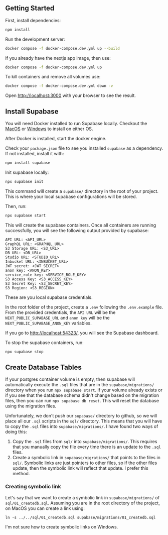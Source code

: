## Getting Started

First, install dependencies:

```bash
npm install
```

Run the development server:
```bash
docker compose -f docker-compose.dev.yml up --build
```
If you already have the nextjs app image, then use:
```bash
docker compose -f docker-compose.dev.yml up
```

To kill containers and remove all volumes use:
```bash
docker compose -f docker-compose.dev.yml down -v
```

Open [http://localhost:3000](http://localhost:3000) with your browser to see the result.

## Install Supabase
You will need Docker installed to run Supabase locally. Checkout the [MacOS](https://docs.docker.com/desktop/setup/install/mac-install/) or [Windows](https://docs.docker.com/desktop/setup/install/windows-install/) to install on either OS.

After Docker is installed, start the docker engine.

Check your `package.json` file to see you installed `supabase` as a dependency.
If not installed, install it with:
```bash
npm install supabase
```

Init supabase locally:
```bash
npx supabase init
```
This command will create a `supabase/` directory in the root of your project. This is where your local supabase configurations will be stored.

Then, run:
```bash
npx supabase start
```
This will create the supabase containers. Once all containers are running successfully, you will see the following output provided by supabase:
```
API URL: <API_URL>
GraphQL URL: <GRAPHQL_URL>
S3 Storage URL: <S3_URL>
DB URL: <DB_URL>
Studio URL: <STUDIO_URL>
Inbucket URL: <INBUCKET_URL>
JWT secret: <JWT_SECRET>
anon key: <ANON_KEY>
service_role key: <SERVICE_ROLE_KEY>
S3 Access Key: <S3_ACCESS_KEY>
S3 Secret Key: <S3_SECRET_KEY>
S3 Region: <S3_REGION>
```
These are you local supabase credentials.

In the root folder of the project, create a `.env` following the `.env.example` file. From the provided credentials, the `API URL` will be the `NEXT_PUBLIC_SUPABASE_URL` and `anon key` will be the 
`NEXT_PUBLIC_SUPABASE_ANON_KEY` variables.

If you go to [http://localhost:54323/](http://localhost:54323/), you will see the Supabase dashboard.

To stop the supabase containers, run:
```bash
npx supabase stop
```

## Create Database Tables

If your postgres container volume is empty, then supabase will automatically execute the `.sql` files that are in the `supabase/migrations/` directory when you run `npx supabase start`. If your volume already exists or if you see that the database schema didn't change based on the migration files, then you can run `npx supabase db reset`. This will reset the database using the migration files.

Unfortunately, we don't push our `supabase/` directory to github, so we will place all our `.sql` scripts in the `sql/` directory. This means that you will have to copy the `.sql` files into `supabase/migrations/`. I have found two ways of doing this:

1. Copy the `.sql` files from `sql/` into `supabase/migrations/`. This requires that you manually copy the file every time there is an update to the `.sql` files.
2. Create a symbolic link in `supabase/migrations/` that points to the files in `sql/`. Symbolic links are just pointers to other files, so if the other files update, then the symbolic link will reflect that update. I prefer this method.

### Creating symbolic link
Let's say that we want to create a symbolic link in `supabase/migrations/` of `sql/01_createdb.sql`. Assuming you are in the root directory of the project, on MacOS you can create a link using:
```
ln -s ../../sql/01_createdb.sql supabase/migrations/01_createdb.sql
```

I'm not sure how to create symbolic links on Windows.
